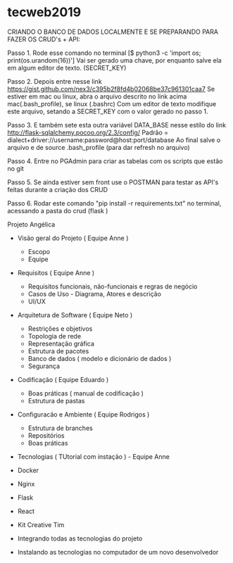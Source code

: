 # tecweb2019


CRIANDO O BANCO DE DADOS LOCALMENTE E SE PREPARANDO PARA FAZER OS CRUD's + API:

Passo 1.
Rode esse comando no terminal [$ python3 -c 'import os; print(os.urandom(16))']
Vai ser gerado uma chave, por enquanto salve ela em algum editor de texto. (SECRET_KEY)

Passo 2.
Depois entre nesse link https://gist.github.com/nex3/c395b2f8fd4b02068be37c961301caa7
Se estiver em mac ou linux, abra o arquivo descrito no link acima mac(.bash_profile), se linux (.bashrc)
Com um editor de texto modifique este arquivo, setando a SECRET_KEY com o valor gerado no passo 1.

Passo 3.
E também sete esta outra variável DATA_BASE nesse estilo do link http://flask-sqlalchemy.pocoo.org/2.3/config/
Padrão = dialect+driver://username:password@host:port/database
Ao final salve o arquivo e de source .bash_profile (para dar refresh no arquivo)

Passo 4.
Entre no PGAdmin para criar as tabelas com os scripts que estão no git

Passo 5.
Se ainda estiver sem front use o POSTMAN para testar as API's feitas durante a criação dos CRUD

Passo 6. 
Rodar este comando "pip install -r requirements.txt" no terminal, acessando a pasta do crud (flask )



Projeto Angélica
  
- Visão geral do Projeto ( Equipe Anne )
  - Escopo 
  - Equipe
  
- Requisitos ( Equipe Anne )
  - Requisitos funcionais, não-funcionais e regras de negócio
  - Casos de Uso - Diagrama, Atores e descrição
  - UI/UX
  
- Arquitetura de Software ( Equipe Neto )
  - Restrições e objetivos
  - Topologia de rede
  - Representação gráfica
  - Estrutura de pacotes
  - Banco de dados ( modelo e dicionário de dados )
  - Segurança


- Codificação ( Equipe Eduardo )
  - Boas práticas ( manual de codificação )
  - Estrutura de pastas
  
- Configuracão e Ambiente ( Equipe Rodrigos )
  - Estrutura de branches
  - Repositórios
  - Boas práticas
  
 - Tecnologias ( TUtorial com instação ) - Equipe Anne
  - Docker
  - Nginx 
  - Flask
  - React 
  - Kit Creative Tim
  - Integrando todas as tecnologias do projeto
  - Instalando as tecnologias no computador de um novo desenvolvedor
